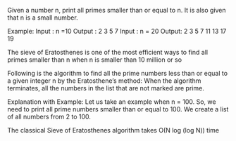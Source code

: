 Given a number n, print all primes smaller than or equal to n. It is also given that n is a small number. 

Example: 
Input : n =10
Output : 2 3 5 7 
Input : n = 20 
Output: 2 3 5 7 11 13 17 19

The sieve of Eratosthenes is one of the most efficient ways to find all primes smaller than n when n is smaller than 10 million or so

Following is the algorithm to find all the prime numbers less than or equal to a given integer n by the Eratosthene’s method: 
When the algorithm terminates, all the numbers in the list that are not marked are prime.

Explanation with Example: 
Let us take an example when n = 100. So, we need to print all prime numbers smaller than or equal to 100. 
We create a list of all numbers from 2 to 100.

The classical Sieve of Eratosthenes algorithm takes O(N log (log N)) time